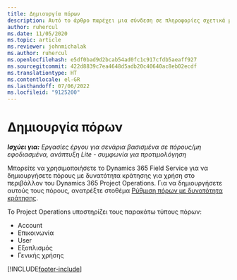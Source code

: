 ```yaml
---
title: Δημιουργία πόρων
description: Αυτό το άρθρο παρέχει μια σύνδεση σε πληροφορίες σχετικά με τον τρόπο δημιουργίας πόρων με δυνατότητα κράτησης.
author: ruhercul
ms.date: 11/05/2020
ms.topic: article
ms.reviewer: johnmichalak
ms.author: ruhercul
ms.openlocfilehash: e5df0bad9d2bcab54ad0fc1c917cfdb5aeaff927
ms.sourcegitcommit: 422d8839c7ea4648d5adb20c40640ac8eb02ecdf
ms.translationtype: HT
ms.contentlocale: el-GR
ms.lasthandoff: 07/06/2022
ms.locfileid: "9125200"
---
```

# <a name="create-resources"></a>Δημιουργία πόρων

_**Ισχύει για:** Εργασίες έργου για σενάρια βασισμένα σε πόρους/μη εφοδιασμένα, ανάπτυξη Lite - συμφωνία για προτιμολόγηση_

Μπορείτε να χρησιμοποιήσετε το Dynamics 365 Field Service για να δημιουργήσετε πόρους με δυνατότητα κράτησης για χρήση στο περιβάλλον του Dynamics 365 Project Operations. Για να δημιουργήσετε αυτούς τους πόρους, ανατρέξτε στοθέμα [Ρύθμιση πόρων με δυνατότητα κράτησης](/dynamics365/field-service/set-up-bookable-resources).

Το Project Operations υποστηρίζει τους παρακάτω τύπους πόρων:
- Account
- Επικοινωνία
- User
- Εξοπλισμός
- Γενικής χρήσης


[!INCLUDE[footer-include](../includes/footer-banner.md)]
